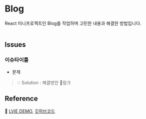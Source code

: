 # Blog

React 미니프로젝트인 Blog를 작업하며 고민한 내용과 해결한 방법입니다.<br/><br/>

## Issues
### 이슈타이틀
- 문제 <br/>

> 💡 Solution : 해결방안 🔗링크


## Reference
🔗 [LVIE DEMO](https://blog-project-app.netlify.app/), [깃허브코드]()
